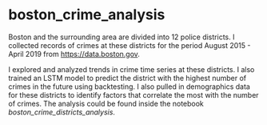 # boston_crime_analysis
Boston and the surrounding area are divided into 12 police districts. I collected records of crimes at these districts for the period August 2015 - April 2019 from https://data.boston.gov. <br>

I explored and analyzed trends in crime time series at these districts. I also trained an LSTM model to predict the district with the highest number of crimes in the future using backtesting. I also pulled in demographics data for these districts to identify factors that correlate the most with the number of crimes. The analysis could be found inside the notebook *boston_crime_districts_analysis*.
